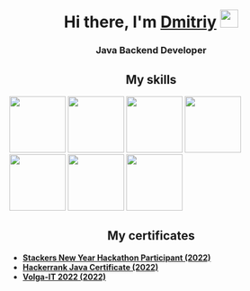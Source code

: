   <h1 align="center">Hi there, I'm <a href="#" target="_blank">Dmitriy</a> 
  <img src="https://github.com/blackcater/blackcater/raw/main/images/Hi.gif" height="32"/></h1>
  <h3 align="center">Java Backend Developer</h3>
  <h2 align="center">My skills</h2>
  
<div display="inline-block">
  <img src= "https://user-images.githubusercontent.com/81825828/224803861-d9d90d3f-0ed5-46b1-aaa0-3dead9794513.png" height=100/>
  <img src = "https://user-images.githubusercontent.com/81825828/224806136-f264a89d-091a-4eb6-a1d5-79ae50bb7b2f.png" height=100/>
  <img src="https://user-images.githubusercontent.com/81825828/224809290-44efbe7f-a3c4-464a-8928-01bff618587a.png" height=100/>
  <img src="https://user-images.githubusercontent.com/81825828/224807003-88c126d5-f517-4345-a458-d719ed3b2c56.svg" height=100/>
  <img src="https://user-images.githubusercontent.com/81825828/224807936-118f4b4e-e014-46ed-9807-409db0298692.png" height=100/>
  <img src="https://user-images.githubusercontent.com/81825828/224808519-ed6a945f-8414-4197-a29e-5aed87e72748.png" height=100/>
  <img src="https://user-images.githubusercontent.com/81825828/224811538-9e140866-a979-4de6-a8c3-6d0722c66fd2.png" height=100/>
</div>
<h2 align="center">My certificates</h2>
<ul>
  <li><a href="https://drive.google.com/file/d/1zGXOe9DoYDKUaCpyX84-YyQTEF3Utz7d/view?usp=sharing"><b>Stackers New Year Hackathon Participant (2022)</b></a></li>
  <li><a href="https://drive.google.com/file/d/1MfTskzZSXTfCc3GUXuZcgj47iOE3b3pT/view?usp=sharing"><b>Hackerrank Java Certificate (2022)</b></a></li>
  <li><a href="https://drive.google.com/file/d/1ppZiy9fw304orz9ixhfGRN1xN3y1XT55/view?usp=sharing"><b>Volga-IT 2022 (2022)</b></a></li>
</ul>
